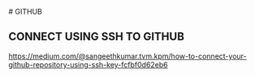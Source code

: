 []()# GITHUB

## CONNECT USING SSH TO GITHUB
https://medium.com/@sangeethkumar.tvm.kpm/how-to-connect-your-github-repository-using-ssh-key-fcfbf0d62eb6